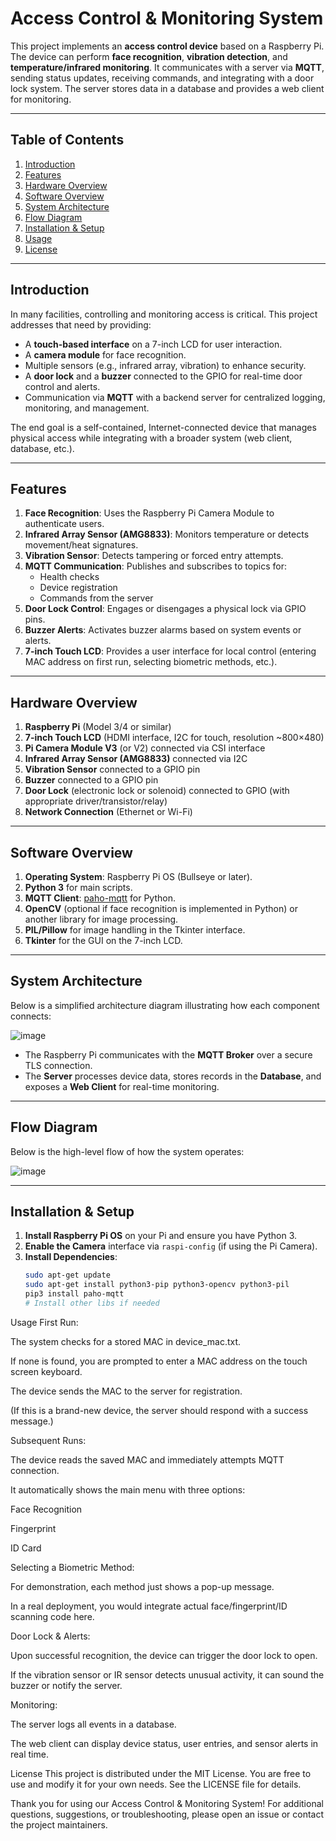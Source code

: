 # Access Control & Monitoring System

This project implements an **access control device** based on a Raspberry Pi. The device can perform **face recognition**, **vibration detection**, and **temperature/infrared monitoring**. It communicates with a server via **MQTT**, sending status updates, receiving commands, and integrating with a door lock system. The server stores data in a database and provides a web client for monitoring.

---

## Table of Contents

1. [Introduction](#introduction)  
2. [Features](#features)  
3. [Hardware Overview](#hardware-overview)  
4. [Software Overview](#software-overview)  
5. [System Architecture](#system-architecture)  
6. [Flow Diagram](#flow-diagram)  
7. [Installation & Setup](#installation--setup)  
8. [Usage](#usage)  
9. [License](#license)  

---

## Introduction

In many facilities, controlling and monitoring access is critical. This project addresses that need by providing:

- A **touch-based interface** on a 7-inch LCD for user interaction.  
- A **camera module** for face recognition.  
- Multiple sensors (e.g., infrared array, vibration) to enhance security.  
- A **door lock** and a **buzzer** connected to the GPIO for real-time door control and alerts.  
- Communication via **MQTT** with a backend server for centralized logging, monitoring, and management.  

The end goal is a self-contained, Internet-connected device that manages physical access while integrating with a broader system (web client, database, etc.).

---

## Features

1. **Face Recognition**: Uses the Raspberry Pi Camera Module to authenticate users.  
2. **Infrared Array Sensor (AMG8833)**: Monitors temperature or detects movement/heat signatures.  
3. **Vibration Sensor**: Detects tampering or forced entry attempts.  
4. **MQTT Communication**: Publishes and subscribes to topics for:  
   - Health checks  
   - Device registration  
   - Commands from the server  
5. **Door Lock Control**: Engages or disengages a physical lock via GPIO pins.  
6. **Buzzer Alerts**: Activates buzzer alarms based on system events or alerts.  
7. **7-inch Touch LCD**: Provides a user interface for local control (entering MAC address on first run, selecting biometric methods, etc.).

---

## Hardware Overview

1. **Raspberry Pi** (Model 3/4 or similar)  
2. **7-inch Touch LCD** (HDMI interface, I2C for touch, resolution ~800×480)  
3. **Pi Camera Module V3** (or V2) connected via CSI interface  
4. **Infrared Array Sensor (AMG8833)** connected via I2C  
5. **Vibration Sensor** connected to a GPIO pin  
6. **Buzzer** connected to a GPIO pin  
7. **Door Lock** (electronic lock or solenoid) connected to GPIO (with appropriate driver/transistor/relay)  
8. **Network Connection** (Ethernet or Wi-Fi)

---

## Software Overview

1. **Operating System**: Raspberry Pi OS (Bullseye or later).  
2. **Python 3** for main scripts.  
3. **MQTT Client**: [paho-mqtt](https://pypi.org/project/paho-mqtt/) for Python.  
4. **OpenCV** (optional if face recognition is implemented in Python) or another library for image processing.  
5. **PIL/Pillow** for image handling in the Tkinter interface.  
6. **Tkinter** for the GUI on the 7-inch LCD.

---

## System Architecture

Below is a simplified architecture diagram illustrating how each component connects:

![image](https://github.com/user-attachments/assets/444fbcb1-7f25-48b7-b605-ebe268a54a3d)

- The Raspberry Pi communicates with the **MQTT Broker** over a secure TLS connection.  
- The **Server** processes device data, stores records in the **Database**, and exposes a **Web Client** for real-time monitoring.

---

## Flow Diagram

Below is the high-level flow of how the system operates:

![image](https://github.com/user-attachments/assets/4f988d22-fba5-43a9-8588-7a5b7e933d2d)


---

## Installation & Setup

1. **Install Raspberry Pi OS** on your Pi and ensure you have Python 3.  
2. **Enable the Camera** interface via `raspi-config` (if using the Pi Camera).  
3. **Install Dependencies**:
   ```bash
   sudo apt-get update
   sudo apt-get install python3-pip python3-opencv python3-pil
   pip3 install paho-mqtt
   # Install other libs if needed
Usage
First Run:

The system checks for a stored MAC in device_mac.txt.

If none is found, you are prompted to enter a MAC address on the touch screen keyboard.

The device sends the MAC to the server for registration.

(If this is a brand-new device, the server should respond with a success message.)

Subsequent Runs:

The device reads the saved MAC and immediately attempts MQTT connection.

It automatically shows the main menu with three options:

Face Recognition

Fingerprint

ID Card

Selecting a Biometric Method:

For demonstration, each method just shows a pop-up message.

In a real deployment, you would integrate actual face/fingerprint/ID scanning code here.

Door Lock & Alerts:

Upon successful recognition, the device can trigger the door lock to open.

If the vibration sensor or IR sensor detects unusual activity, it can sound the buzzer or notify the server.

Monitoring:

The server logs all events in a database.

The web client can display device status, user entries, and sensor alerts in real time.

License
This project is distributed under the MIT License. You are free to use and modify it for your own needs. See the LICENSE file for details.

Thank you for using our Access Control & Monitoring System!
For additional questions, suggestions, or troubleshooting, please open an issue or contact the project maintainers.


